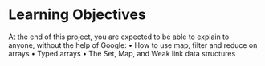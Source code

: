 # Learning Objectives
At the end of this project, you are expected to be able to explain to anyone, without the help of Google:
	•	How to use map, filter and reduce on arrays
	•	Typed arrays
	•	The Set, Map, and Weak link data structures
